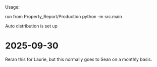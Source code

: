 Usage:

run from Property_Report/Production
python -m src.main

Auto distribution is set up

# 2025-09-30
Reran this for Laurie, but this normally goes to Sean on a monthly basis.

